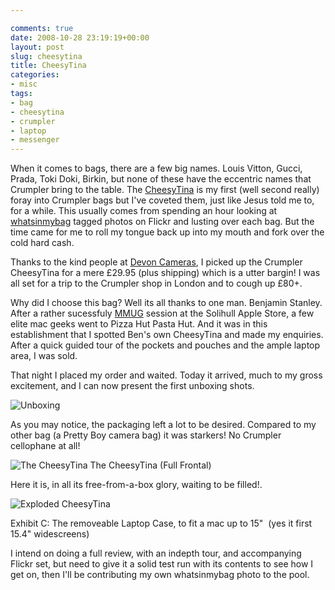 ```yaml
---

comments: true
date: 2008-10-28 23:19:19+00:00
layout: post
slug: cheesytina
title: CheesyTina
categories:
- misc
tags:
- bag
- cheesytina
- crumpler
- laptop
- messenger
---
```


When it comes to bags, there are a few big names. Louis Vitton, Gucci, Prada, Toki Doki, Birkin, but none of these have the eccentric names that Crumpler bring to the table.
The [CheesyTina](http://www.crumpler.co.uk/?product=Cheesy_Chick_+_Cheesytina&page=details&product_id=CHT13-004&size=) is my first (well second really) foray into Crumpler bags but I've coveted them, just like Jesus told me to, for a while. This usually comes from spending an hour looking at [whatsinmybag](http://flickr.com/tags/whatsinmybag) tagged photos on Flickr and lusting over each bag. But the time came for me to roll my tongue back up into my mouth and fork over the cold hard cash.




Thanks to the kind people at [Devon Cameras](http://devoncamera.co.uk/), I picked up the Crumpler CheesyTina for a mere £29.95 (plus shipping) which is a utter bargin! I was all set for a trip to the Crumpler shop in London and to cough up £80+.




Why did I choose this bag? Well its all thanks to one man. Benjamin Stanley. After a rather sucessfuly [MMUG](http://www.mmug.org.uk) session at the Solihull Apple Store, a few elite mac geeks went to Pizza Hut Pasta Hut. And it was in this establishment that I spotted Ben's own CheesyTina and made my enquiries. After a quick guided tour of the pockets and pouches and the ample laptop area, I was sold.

That night I placed my order and waited. Today it arrived, much to my gross excitement, and I can now present the first unboxing shots.

![Unboxing](/assets/cimg0296.jpg)

As you may notice, the packaging left a lot to be desired. Compared to my other bag (a Pretty Boy camera bag) it was starkers! No Crumpler cellophane at all!

![The CheesyTina](/assets/cimg0298.jpg)
The CheesyTina (Full Frontal)

Here it is, in all its free-from-a-box glory, waiting to be filled!. 

![Exploded CheesyTina](/assets/cimg0299.jpg)

Exhibit C: The removeable Laptop Case, to fit a mac up to 15"  (yes it first 15.4" widescreens)

I intend on doing a full review, with an indepth tour, and accompanying Flickr set, but need to give it a solid test run with its contents to see how I get on, then I'll be contributing my own whatsinmybag photo to the pool.

